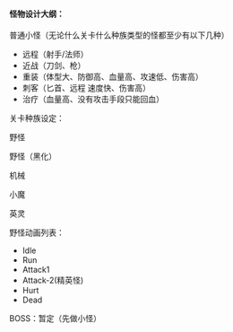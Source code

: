 #### 怪物设计大纲：

普通小怪（无论什么关卡什么种族类型的怪都至少有以下几种）

- 远程（射手/法师）
- 近战（刀剑、枪）
- 重装（体型大、防御高、血量高、攻速低、伤害高）
- 刺客（匕首、远程 速度快、伤害高）
- 治疗（血量高、没有攻击手段只能回血）





关卡种族设定：

野怪

野怪（黑化）

机械

小魔

英灵





野怪动画列表：

- Idle
- Run
- Attack1
- Attack-2(精英怪)
- Hurt
- Dead





BOSS：暂定（先做小怪）